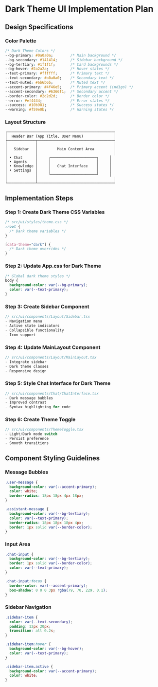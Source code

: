 # Dark Theme UI Implementation Plan

## Design Specifications

### Color Palette
```css
/* Dark Theme Colors */
--bg-primary: #0a0a0a;        /* Main background */
--bg-secondary: #141414;      /* Sidebar background */
--bg-tertiary: #1f1f1f;       /* Card backgrounds */
--bg-hover: #2a2a2a;          /* Hover states */
--text-primary: #ffffff;      /* Primary text */
--text-secondary: #a0a0a0;    /* Secondary text */
--text-muted: #6b6b6b;        /* Muted text */
--accent-primary: #4f46e5;    /* Primary accent (indigo) */
--accent-secondary: #6366f1;  /* Secondary accent */
--border-color: #2d2d2d;      /* Border color */
--error: #ef4444;             /* Error states */
--success: #10b981;           /* Success states */
--warning: #f59e0b;           /* Warning states */
```

### Layout Structure
```
┌─────────────────────────────────────────────────┐
│  Header Bar (App Title, User Menu)              │
├─────────────┬───────────────────────────────────┤
│             │                                   │
│   Sidebar   │         Main Content Area         │
│             │                                   │
│ • Chat      │     ┌─────────────────────┐     │
│ • Agents    │     │                     │     │
│ • Knowledge │     │   Chat Interface    │     │
│ • Settings  │     │                     │     │
│             │     └─────────────────────┘     │
│             │                                   │
└─────────────┴───────────────────────────────────┘
```

## Implementation Steps

### Step 1: Create Dark Theme CSS Variables
```css
/* src/ui/styles/theme.css */
:root {
  /* Dark theme variables */
}

[data-theme="dark"] {
  /* Dark theme overrides */
}
```

### Step 2: Update App.css for Dark Theme
```css
/* Global dark theme styles */
body {
  background-color: var(--bg-primary);
  color: var(--text-primary);
}
```

### Step 3: Create Sidebar Component
```typescript
// src/ui/components/Layout/Sidebar.tsx
- Navigation menu
- Active state indicators
- Collapsible functionality
- Icon support
```

### Step 4: Update MainLayout Component
```typescript
// src/ui/components/Layout/MainLayout.tsx
- Integrate sidebar
- Dark theme classes
- Responsive design
```

### Step 5: Style Chat Interface for Dark Theme
```typescript
// src/ui/components/Chat/ChatInterface.tsx
- Dark message bubbles
- Improved contrast
- Syntax highlighting for code
```

### Step 6: Create Theme Toggle
```typescript
// src/ui/components/ThemeToggle.tsx
- Light/Dark mode switch
- Persist preference
- Smooth transitions
```

## Component Styling Guidelines

### Message Bubbles
```css
.user-message {
  background-color: var(--accent-primary);
  color: white;
  border-radius: 18px 18px 4px 18px;
}

.assistant-message {
  background-color: var(--bg-tertiary);
  color: var(--text-primary);
  border-radius: 18px 18px 18px 4px;
  border: 1px solid var(--border-color);
}
```

### Input Area
```css
.chat-input {
  background-color: var(--bg-tertiary);
  border: 1px solid var(--border-color);
  color: var(--text-primary);
}

.chat-input:focus {
  border-color: var(--accent-primary);
  box-shadow: 0 0 0 3px rgba(79, 70, 229, 0.1);
}
```

### Sidebar Navigation
```css
.sidebar-item {
  color: var(--text-secondary);
  padding: 12px 20px;
  transition: all 0.2s;
}

.sidebar-item:hover {
  background-color: var(--bg-hover);
  color: var(--text-primary);
}

.sidebar-item.active {
  background-color: var(--accent-primary);
  color: white;
}
```